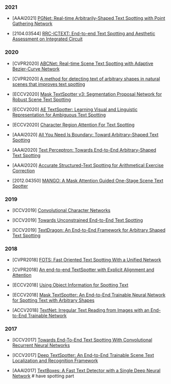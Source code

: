 
### 2021

- [AAAI2021] [PGNet: Real-time Arbitrarily-Shaped Text Spotting with Point Gathering Network](https://arxiv.org/abs/2104.05458)

- [2104.03544] [RRC-ICTEXT: End-to-end Text Spotting and Aesthetic Assessment on Integrated Circuit](https://arxiv.org/abs/2104.03544)

### 2020

- [CVPR2020] [ABCNet: Real-time Scene Text Spotting with Adaptive Bezier-Curve Network](https://arxiv.org/abs/2002.10200)

- [CVPR2020] [A method for detecting text of arbitrary shapes in natural scenes that improves text spotting](https://arxiv.org/abs/1911.07046)

- [ECCV2020] [Mask TextSpotter v3: Segmentation Proposal Network for Robust Scene Text Spotting](https://arxiv.org/abs/2007.09482)

- [ECCV2020] [AE TextSpotter: Learning Visual and Linguistic Representation for Ambiguous Text Spotting](https://arxiv.org/abs/2008.00714)

- [ECCV2020] [Character Region Attention For Text Spotting](https://arxiv.org/abs/2007.09629)

- [AAAI2020] [All You Need Is Boundary: Toward Arbitrary-Shaped Text Spotting](https://arxiv.org/abs/1911.09550)

- [AAAI2020] [Text Perceptron: Towards End-to-End Arbitrary-Shaped Text Spotting](https://arxiv.org/abs/2002.06820)

- [AAAI2020] [Accurate Structured-Text Spotting for Arithmetical Exercise Correction](https://sci-hub.mksa.top/10.1609/aaai.v34i01.5410)

- [2012.04350] [MANGO: A Mask Attention Guided One-Stage Scene Text Spotter](https://arxiv.org/abs/2012.04350)

### 2019

- [ICCV2019] [Convolutional Character Networks](https://arxiv.org/abs/1910.07954)

- [ICCV2019] [Towards Unconstrained End-to-End Text Spotting](https://openaccess.thecvf.com/content_ICCV_2019/papers/Qin_Towards_Unconstrained_End-to-End_Text_Spotting_ICCV_2019_paper.pdf)

- [ICCV2019] [TextDragon: An End-to-End Framework for Arbitrary Shaped Text Spotting](https://openaccess.thecvf.com/content_ICCV_2019/papers/Feng_TextDragon_An_End-to-End_Framework_for_Arbitrary_Shaped_Text_Spotting_ICCV_2019_paper.pdf)

### 2018

- [CVPR2018] [FOTS: Fast Oriented Text Spotting With a Unified Network](https://openaccess.thecvf.com/content_cvpr_2018/papers/Liu_FOTS_Fast_Oriented_CVPR_2018_paper.pdf)

- [CVPR2018] [An end-to-end TextSpotter with Explicit Alignment and Attention](https://arxiv.org/abs/1803.03474)

- [ECCV2018] [Using Object Information for Spotting Text](https://www.ecva.net/papers/eccv_2018/papers_ECCV/papers/Shitala_Prasad_Using_Object_Information_ECCV_2018_paper.pdf)

- [ECCV2018] [Mask TextSpotter: An End-to-End Trainable Neural Network for Spotting Text with Arbitrary Shapes](https://www.ecva.net/papers/eccv_2018/papers_ECCV/papers/Pengyuan_Lyu_Mask_TextSpotter_An_ECCV_2018_paper.pdf)

- [ACCV2018] [TextNet: Irregular Text Reading from Images with an End-to-End Trainable Network](https://arxiv.org/abs/1812.09900)

### 2017

- [ICCV2017] [Towards End-To-End Text Spotting With Convolutional Recurrent Neural Networks](https://openaccess.thecvf.com/content_ICCV_2017/papers/Li_Towards_End-To-End_Text_ICCV_2017_paper.pdf)

- [ICCV2017] [Deep TextSpotter: An End-to-End Trainable Scene Text Localization and Recognition Framework](https://openaccess.thecvf.com/content_ICCV_2017/papers/Busta_Deep_TextSpotter_An_ICCV_2017_paper.pdf)

- [AAAI2017] [TextBoxes: A Fast Text Detector with a Single Deep Neural Network](https://arxiv.org/pdf/1611.06779.pdf) # have spotting part
